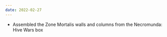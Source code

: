 ```yaml
---
date: 2022-02-27
---
```

* Assembled the Zone Mortalis walls and columns from the Necromunda: Hive Wars box 